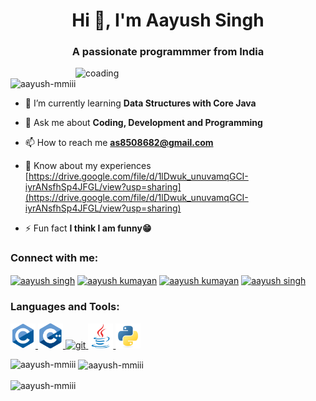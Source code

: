 <h1 align="center">Hi 👋, I'm Aayush Singh</h1>
<h3 align="center">A passionate programmmer from India</h3>
<img align="right" alt="coading" width=400 src="https://github.com/Aayush-MMIII/Aayush-MMIII/assets/133792863/ef7f5b46-9069-438b-a95d-5fa1160fe479)
">
<p align="left"> <img src="https://komarev.com/ghpvc/?username=aayush-mmiii&label=Profile%20views&color=0e75b6&style=flat" alt="aayush-mmiii" /> </p>

- 🌱 I’m currently learning **Data Structures with Core Java**

- 💬 Ask me about **Coding, Development and Programming**

- 📫 How to reach me **as8508682@gmail.com**

- 📄 Know about my experiences [https://drive.google.com/file/d/1lDwuk_unuvamqGCI-iyrANsfhSp4JFGL/view?usp=sharing](https://drive.google.com/file/d/1lDwuk_unuvamqGCI-iyrANsfhSp4JFGL/view?usp=sharing)

- ⚡ Fun fact **I think I am funny😁**

<h3 align="left">Connect with me:</h3>
<p align="left">
<a href="https://linkedin.com/in/aayush singh" target="blank"><img align="center" src="https://raw.githubusercontent.com/rahuldkjain/github-profile-readme-generator/master/src/images/icons/Social/linked-in-alt.svg" alt="aayush singh" height="30" width="40" /></a>
<a href="https://fb.com/aayush kumayan" target="blank"><img align="center" src="https://raw.githubusercontent.com/rahuldkjain/github-profile-readme-generator/master/src/images/icons/Social/facebook.svg" alt="aayush kumayan" height="30" width="40" /></a>
<a href="https://instagram.com/aayush kumayan" target="blank"><img align="center" src="https://raw.githubusercontent.com/rahuldkjain/github-profile-readme-generator/master/src/images/icons/Social/instagram.svg" alt="aayush kumayan" height="30" width="40" /></a>
<a href="https://www.hackerrank.com/aayush singh" target="blank"><img align="center" src="https://raw.githubusercontent.com/rahuldkjain/github-profile-readme-generator/master/src/images/icons/Social/hackerrank.svg" alt="aayush singh" height="30" width="40" /></a>
</p>

<h3 align="left">Languages and Tools:</h3>
<p align="left"> <a href="https://www.cprogramming.com/" target="_blank" rel="noreferrer"> <img src="https://raw.githubusercontent.com/devicons/devicon/master/icons/c/c-original.svg" alt="c" width="40" height="40"/> </a> <a href="https://www.w3schools.com/cpp/" target="_blank" rel="noreferrer"> <img src="https://raw.githubusercontent.com/devicons/devicon/master/icons/cplusplus/cplusplus-original.svg" alt="cplusplus" width="40" height="40"/> </a> <a href="https://git-scm.com/" target="_blank" rel="noreferrer"> <img src="https://www.vectorlogo.zone/logos/git-scm/git-scm-icon.svg" alt="git" width="40" height="40"/> </a> <a href="https://www.java.com" target="_blank" rel="noreferrer"> <img src="https://raw.githubusercontent.com/devicons/devicon/master/icons/java/java-original.svg" alt="java" width="40" height="40"/> </a> <a href="https://www.python.org" target="_blank" rel="noreferrer"> <img src="https://raw.githubusercontent.com/devicons/devicon/master/icons/python/python-original.svg" alt="python" width="40" height="40"/> </a> </p>

<p><img align="left" src="https://github-readme-stats.vercel.app/api/top-langs?username=aayush-mmiii&show_icons=true&locale=en&layout=compact" alt="aayush-mmiii" /></p>

<p>&nbsp;<img align="center" src="https://github-readme-stats.vercel.app/api?username=aayush-mmiii&show_icons=true&locale=en" alt="aayush-mmiii" /></p>

<p><img align="center" src="https://github-readme-streak-stats.herokuapp.com/?user=aayush-mmiii&" alt="aayush-mmiii" /></p>
